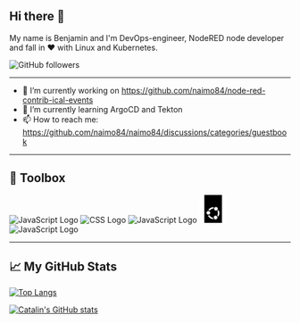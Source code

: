 ## Hi there 👋

My name is Benjamin and I'm DevOps-engineer, NodeRED node developer and fall in ❤️ with Linux and Kubernetes. 

![GitHub followers](https://img.shields.io/github/followers/naimo84?label=follow&style=social)

---

- 🔭 I’m currently working on https://github.com/naimo84/node-red-contrib-ical-events
- 🌱 I’m currently learning ArgoCD and Tekton 
- 📫 How to reach me: https://github.com/naimo84/naimo84/discussions/categories/guestbook
<!-- - 👯 I’m looking to collaborate on ...
- 🤔 I’m looking for help with ... 
- 💬 Ask me about 
...-->

---

## 🧰 Toolbox

<img src="https://cdn.worldvectorlogo.com/logos/node-red-1.svg" alt="JavaScript Logo" width="50" height="50"/> <img src="https://cdn.worldvectorlogo.com/logos/css3.svg" alt="CSS Logo" width="50" height="50"/> <img src="https://cdn.worldvectorlogo.com/logos/visual-studio-code-1.svg" alt="JavaScript Logo" width="50" height="50"/> <img src="https://raw.githubusercontent.com/devicons/devicon/master/icons/ubuntu/ubuntu-plain.svg" alt="JavaScript Logo" width="50" height="50"/>  <img src="https://cdn.worldvectorlogo.com/logos/kubernets.svg" alt="JavaScript Logo" width="50" height="50"/> 

---

## &#x1f4c8; My GitHub Stats

[![Top Langs](https://github-readme-stats.vercel.app/api/top-langs/?username=naimo84&hide=java,html,css&theme=radical)](https://github.com/anuraghazra/github-readme-stats)

[![Catalin's GitHub stats](https://github-readme-stats.vercel.app/api?username=naimo84&theme=radical)](https://github.com/anuraghazra/github-readme-stats)
